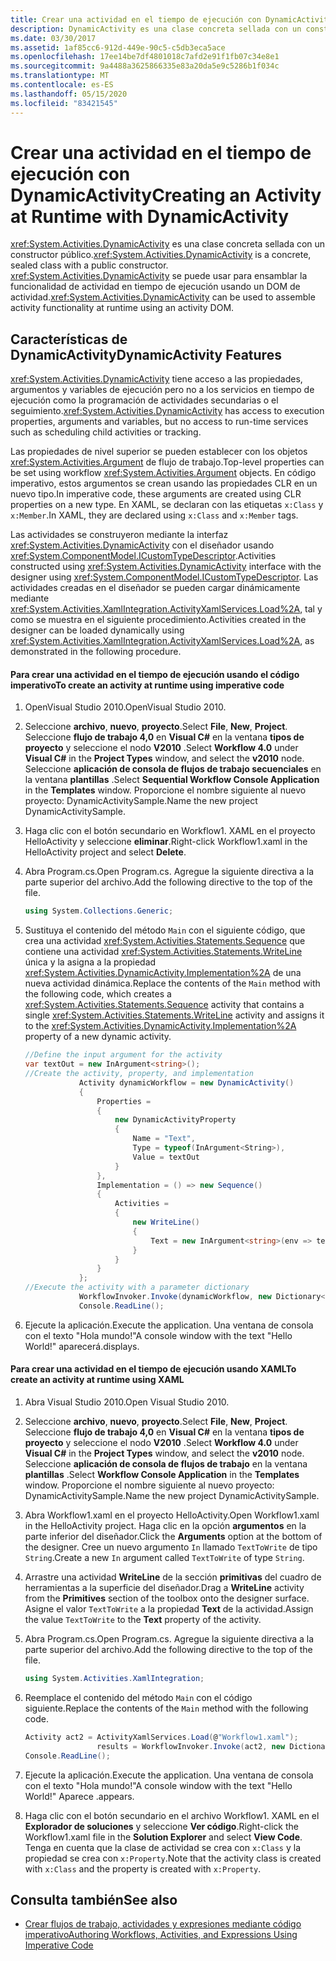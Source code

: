 ```yaml
---
title: Crear una actividad en el tiempo de ejecución con DynamicActivity
description: DynamicActivity es una clase concreta sellada con un constructor público. Use la clase para ensamblar la funcionalidad de actividad en tiempo de ejecución mediante un DOM de actividad.
ms.date: 03/30/2017
ms.assetid: 1af85cc6-912d-449e-90c5-c5db3eca5ace
ms.openlocfilehash: 17ee14be7df4801018c7afd2e91f1fb07c34e8e1
ms.sourcegitcommit: 9a4488a3625866335e83a20da5e9c5286b1f034c
ms.translationtype: MT
ms.contentlocale: es-ES
ms.lasthandoff: 05/15/2020
ms.locfileid: "83421545"
---
```

# <a name="creating-an-activity-at-runtime-with-dynamicactivity"></a><span data-ttu-id="7c49f-104">Crear una actividad en el tiempo de ejecución con DynamicActivity</span><span class="sxs-lookup"><span data-stu-id="7c49f-104">Creating an Activity at Runtime with DynamicActivity</span></span>
<span data-ttu-id="7c49f-105"><xref:System.Activities.DynamicActivity> es una clase concreta sellada con un constructor público.</span><span class="sxs-lookup"><span data-stu-id="7c49f-105"><xref:System.Activities.DynamicActivity> is a concrete, sealed class with a public constructor.</span></span> <span data-ttu-id="7c49f-106"><xref:System.Activities.DynamicActivity> se puede usar para ensamblar la funcionalidad de actividad en tiempo de ejecución usando un DOM de actividad.</span><span class="sxs-lookup"><span data-stu-id="7c49f-106"><xref:System.Activities.DynamicActivity> can be used to assemble activity functionality at runtime using an activity DOM.</span></span>  
  
## <a name="dynamicactivity-features"></a><span data-ttu-id="7c49f-107">Características de DynamicActivity</span><span class="sxs-lookup"><span data-stu-id="7c49f-107">DynamicActivity Features</span></span>  
 <span data-ttu-id="7c49f-108"><xref:System.Activities.DynamicActivity> tiene acceso a las propiedades, argumentos y variables de ejecución pero no a los servicios en tiempo de ejecución como la programación de actividades secundarias o el seguimiento.</span><span class="sxs-lookup"><span data-stu-id="7c49f-108"><xref:System.Activities.DynamicActivity> has access to execution properties, arguments and variables, but no access to run-time services such as scheduling child activities or tracking.</span></span>  
  
 <span data-ttu-id="7c49f-109">Las propiedades de nivel superior se pueden establecer con los objetos <xref:System.Activities.Argument> de flujo de trabajo.</span><span class="sxs-lookup"><span data-stu-id="7c49f-109">Top-level properties can be set using workflow <xref:System.Activities.Argument> objects.</span></span> <span data-ttu-id="7c49f-110">En código imperativo, estos argumentos se crean usando las propiedades CLR en un nuevo tipo.</span><span class="sxs-lookup"><span data-stu-id="7c49f-110">In imperative code, these arguments are created using CLR properties on a new type.</span></span> <span data-ttu-id="7c49f-111">En XAML, se declaran con las etiquetas `x:Class` y `x:Member`.</span><span class="sxs-lookup"><span data-stu-id="7c49f-111">In XAML, they are declared using `x:Class` and `x:Member` tags.</span></span>  
  
 <span data-ttu-id="7c49f-112">Las actividades se construyeron mediante la interfaz <xref:System.Activities.DynamicActivity> con el diseñador usando <xref:System.ComponentModel.ICustomTypeDescriptor>.</span><span class="sxs-lookup"><span data-stu-id="7c49f-112">Activities constructed using <xref:System.Activities.DynamicActivity> interface with the designer using <xref:System.ComponentModel.ICustomTypeDescriptor>.</span></span> <span data-ttu-id="7c49f-113">Las actividades creadas en el diseñador se pueden cargar dinámicamente mediante <xref:System.Activities.XamlIntegration.ActivityXamlServices.Load%2A>, tal y como se muestra en el siguiente procedimiento.</span><span class="sxs-lookup"><span data-stu-id="7c49f-113">Activities created in the designer can be loaded dynamically using <xref:System.Activities.XamlIntegration.ActivityXamlServices.Load%2A>, as demonstrated in the following procedure.</span></span>  
  
#### <a name="to-create-an-activity-at-runtime-using-imperative-code"></a><span data-ttu-id="7c49f-114">Para crear una actividad en el tiempo de ejecución usando el código imperativo</span><span class="sxs-lookup"><span data-stu-id="7c49f-114">To create an activity at runtime using imperative code</span></span>  
  
1. <span data-ttu-id="7c49f-115">OpenVisual Studio 2010.</span><span class="sxs-lookup"><span data-stu-id="7c49f-115">OpenVisual Studio 2010.</span></span>  
  
2. <span data-ttu-id="7c49f-116">Seleccione **archivo**, **nuevo**, **proyecto**.</span><span class="sxs-lookup"><span data-stu-id="7c49f-116">Select **File**, **New**, **Project**.</span></span> <span data-ttu-id="7c49f-117">Seleccione **flujo de trabajo 4,0** en **Visual C#** en la ventana **tipos de proyecto** y seleccione el nodo **V2010** .</span><span class="sxs-lookup"><span data-stu-id="7c49f-117">Select **Workflow 4.0** under **Visual C#** in the **Project Types** window, and select the **v2010** node.</span></span> <span data-ttu-id="7c49f-118">Seleccione **aplicación de consola de flujos de trabajo secuenciales** en la ventana **plantillas** .</span><span class="sxs-lookup"><span data-stu-id="7c49f-118">Select **Sequential Workflow Console Application** in the **Templates** window.</span></span> <span data-ttu-id="7c49f-119">Proporcione el nombre siguiente al nuevo proyecto: DynamicActivitySample.</span><span class="sxs-lookup"><span data-stu-id="7c49f-119">Name the new project DynamicActivitySample.</span></span>  
  
3. <span data-ttu-id="7c49f-120">Haga clic con el botón secundario en Workflow1. XAML en el proyecto HelloActivity y seleccione **eliminar**.</span><span class="sxs-lookup"><span data-stu-id="7c49f-120">Right-click Workflow1.xaml in the HelloActivity project and select **Delete**.</span></span>  
  
4. <span data-ttu-id="7c49f-121">Abra Program.cs.</span><span class="sxs-lookup"><span data-stu-id="7c49f-121">Open Program.cs.</span></span> <span data-ttu-id="7c49f-122">Agregue la siguiente directiva a la parte superior del archivo.</span><span class="sxs-lookup"><span data-stu-id="7c49f-122">Add the following directive to the top of the file.</span></span>  
  
    ```csharp  
    using System.Collections.Generic;  
    ```  
  
5. <span data-ttu-id="7c49f-123">Sustituya el contenido del método `Main` con el siguiente código, que crea una actividad <xref:System.Activities.Statements.Sequence> que contiene una actividad <xref:System.Activities.Statements.WriteLine> única y la asigna a la propiedad <xref:System.Activities.DynamicActivity.Implementation%2A> de una nueva actividad dinámica.</span><span class="sxs-lookup"><span data-stu-id="7c49f-123">Replace the contents of the `Main` method with the following code, which creates a <xref:System.Activities.Statements.Sequence> activity that contains a single <xref:System.Activities.Statements.WriteLine> activity and assigns it to the <xref:System.Activities.DynamicActivity.Implementation%2A> property of a new dynamic activity.</span></span>  
  
    ```csharp  
    //Define the input argument for the activity  
    var textOut = new InArgument<string>();  
    //Create the activity, property, and implementation  
                Activity dynamicWorkflow = new DynamicActivity()  
                {  
                    Properties =
                    {  
                        new DynamicActivityProperty  
                        {  
                            Name = "Text",  
                            Type = typeof(InArgument<String>),  
                            Value = textOut  
                        }  
                    },  
                    Implementation = () => new Sequence()  
                    {  
                        Activities =
                        {  
                            new WriteLine()  
                            {  
                                Text = new InArgument<string>(env => textOut.Get(env))  
                            }  
                        }  
                    }  
                };  
    //Execute the activity with a parameter dictionary  
                WorkflowInvoker.Invoke(dynamicWorkflow, new Dictionary<string, object> { { "Text", "Hello World!" } });  
                Console.ReadLine();  
    ```  
  
6. <span data-ttu-id="7c49f-124">Ejecute la aplicación.</span><span class="sxs-lookup"><span data-stu-id="7c49f-124">Execute the application.</span></span> <span data-ttu-id="7c49f-125">Una ventana de consola con el texto "Hola mundo!"</span><span class="sxs-lookup"><span data-stu-id="7c49f-125">A console window with the text "Hello World!"</span></span> <span data-ttu-id="7c49f-126">aparecerá.</span><span class="sxs-lookup"><span data-stu-id="7c49f-126">displays.</span></span>  
  
#### <a name="to-create-an-activity-at-runtime-using-xaml"></a><span data-ttu-id="7c49f-127">Para crear una actividad en el tiempo de ejecución usando XAML</span><span class="sxs-lookup"><span data-stu-id="7c49f-127">To create an activity at runtime using XAML</span></span>  
  
1. <span data-ttu-id="7c49f-128">Abra Visual Studio 2010.</span><span class="sxs-lookup"><span data-stu-id="7c49f-128">Open Visual Studio 2010.</span></span>  
  
2. <span data-ttu-id="7c49f-129">Seleccione **archivo**, **nuevo**, **proyecto**.</span><span class="sxs-lookup"><span data-stu-id="7c49f-129">Select **File**, **New**, **Project**.</span></span> <span data-ttu-id="7c49f-130">Seleccione **flujo de trabajo 4,0** en **Visual C#** en la ventana **tipos de proyecto** y seleccione el nodo **V2010** .</span><span class="sxs-lookup"><span data-stu-id="7c49f-130">Select **Workflow 4.0** under **Visual C#** in the **Project Types** window, and select the **v2010** node.</span></span> <span data-ttu-id="7c49f-131">Seleccione **aplicación de consola de flujos de trabajo** en la ventana **plantillas** .</span><span class="sxs-lookup"><span data-stu-id="7c49f-131">Select  **Workflow Console Application** in the **Templates** window.</span></span> <span data-ttu-id="7c49f-132">Proporcione el nombre siguiente al nuevo proyecto: DynamicActivitySample.</span><span class="sxs-lookup"><span data-stu-id="7c49f-132">Name the new project DynamicActivitySample.</span></span>  
  
3. <span data-ttu-id="7c49f-133">Abra Workflow1.xaml en el proyecto HelloActivity.</span><span class="sxs-lookup"><span data-stu-id="7c49f-133">Open Workflow1.xaml in the HelloActivity project.</span></span> <span data-ttu-id="7c49f-134">Haga clic en la opción **argumentos** en la parte inferior del diseñador.</span><span class="sxs-lookup"><span data-stu-id="7c49f-134">Click the **Arguments** option at the bottom of the designer.</span></span> <span data-ttu-id="7c49f-135">Cree un nuevo argumento `In` llamado `TextToWrite` de tipo `String`.</span><span class="sxs-lookup"><span data-stu-id="7c49f-135">Create a new `In` argument called `TextToWrite` of type `String`.</span></span>  
  
4. <span data-ttu-id="7c49f-136">Arrastre una actividad **WriteLine** de la sección **primitivas** del cuadro de herramientas a la superficie del diseñador.</span><span class="sxs-lookup"><span data-stu-id="7c49f-136">Drag a **WriteLine** activity from the **Primitives** section of the toolbox onto the designer surface.</span></span> <span data-ttu-id="7c49f-137">Asigne el valor `TextToWrite` a la propiedad **Text** de la actividad.</span><span class="sxs-lookup"><span data-stu-id="7c49f-137">Assign the value `TextToWrite` to the **Text** property of the activity.</span></span>  
  
5. <span data-ttu-id="7c49f-138">Abra Program.cs.</span><span class="sxs-lookup"><span data-stu-id="7c49f-138">Open Program.cs.</span></span> <span data-ttu-id="7c49f-139">Agregue la siguiente directiva a la parte superior del archivo.</span><span class="sxs-lookup"><span data-stu-id="7c49f-139">Add the following directive to the top of the file.</span></span>  
  
    ```csharp  
    using System.Activities.XamlIntegration;  
    ```  
  
6. <span data-ttu-id="7c49f-140">Reemplace el contenido del método `Main` con el código siguiente.</span><span class="sxs-lookup"><span data-stu-id="7c49f-140">Replace the contents of the `Main` method with the following code.</span></span>  
  
    ```csharp  
    Activity act2 = ActivityXamlServices.Load(@"Workflow1.xaml");  
                    results = WorkflowInvoker.Invoke(act2, new Dictionary<string, object> { { "TextToWrite", "HelloWorld!" } });  
    Console.ReadLine();  
    ```  
  
7. <span data-ttu-id="7c49f-141">Ejecute la aplicación.</span><span class="sxs-lookup"><span data-stu-id="7c49f-141">Execute the application.</span></span> <span data-ttu-id="7c49f-142">Una ventana de consola con el texto "Hola mundo!"</span><span class="sxs-lookup"><span data-stu-id="7c49f-142">A console window with the text "Hello World!"</span></span> <span data-ttu-id="7c49f-143">Aparece .</span><span class="sxs-lookup"><span data-stu-id="7c49f-143">appears.</span></span>  
  
8. <span data-ttu-id="7c49f-144">Haga clic con el botón secundario en el archivo Workflow1. XAML en el **Explorador de soluciones** y seleccione **Ver código**.</span><span class="sxs-lookup"><span data-stu-id="7c49f-144">Right-click the Workflow1.xaml file in the **Solution Explorer** and select **View Code**.</span></span> <span data-ttu-id="7c49f-145">Tenga en cuenta que la clase de actividad se crea con `x:Class` y la propiedad se crea con `x:Property`.</span><span class="sxs-lookup"><span data-stu-id="7c49f-145">Note that the activity class is created with `x:Class` and the property is created with `x:Property`.</span></span>  
  
## <a name="see-also"></a><span data-ttu-id="7c49f-146">Consulta también</span><span class="sxs-lookup"><span data-stu-id="7c49f-146">See also</span></span>

- [<span data-ttu-id="7c49f-147">Crear flujos de trabajo, actividades y expresiones mediante código imperativo</span><span class="sxs-lookup"><span data-stu-id="7c49f-147">Authoring Workflows, Activities, and Expressions Using Imperative Code</span></span>](authoring-workflows-activities-and-expressions-using-imperative-code.md)
